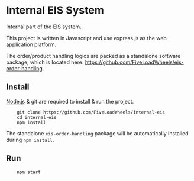 # Internal EIS System

Internal part of the EIS system.

This project is written in Javascript and use express.js as the web application platform.

The order/product handling logics are packed as a standalone software package, which is located here: 
https://github.com/FiveLoadWheels/eis-order-handling.

## Install

[Node.js](https://nodejs.org) & git are required to install & run the project.

```shell
    git clone https://github.com/FiveLoadWheels/internal-eis
    cd internal-eis
    npm install
```
The standalone `eis-order-handling` package will be automatically installed during `npm install`.

## Run

```shell
    npm start
```